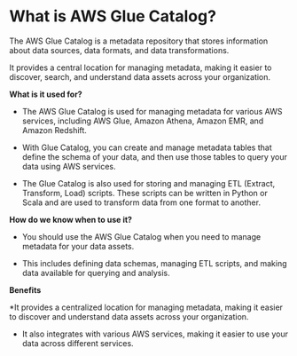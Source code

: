 # What is AWS Glue Catalog?

The AWS Glue Catalog is a metadata repository that stores information about data sources, data formats, and data transformations. 

It provides a central location for managing metadata, making it easier to discover, search, and understand data assets across your organization.


**What is it used for?**

* The AWS Glue Catalog is used for managing metadata for various AWS services, including AWS Glue, Amazon Athena, Amazon EMR, and Amazon Redshift. 

* With Glue Catalog, you can create and manage metadata tables that define the schema of your data, and then use those tables to query your data using AWS services.

* The Glue Catalog is also used for storing and managing ETL (Extract, Transform, Load) scripts. These scripts can be written in Python or Scala and are used to transform data from one format to another.

**How do we know when to use it?**

* You should use the AWS Glue Catalog when you need to manage metadata for your data assets. 

* This includes defining data schemas, managing ETL scripts, and making data available for querying and analysis.

**Benefits**

*It provides a centralized location for managing metadata, making it easier to discover and understand data assets across your organization. 

* It also integrates with various AWS services, making it easier to use your data across different services.